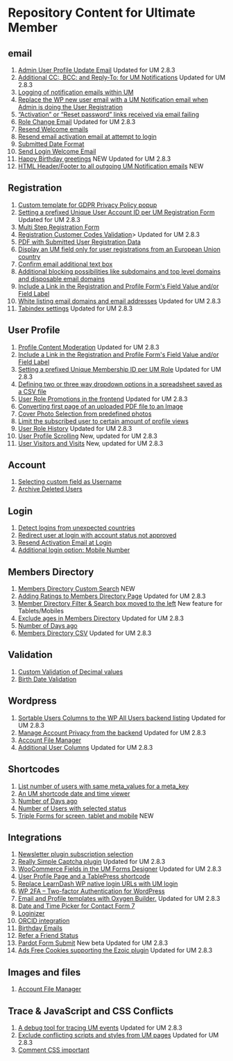 # Repository Content for Ultimate Member
## email
1. <a href="https://github.com/MissVeronica/um-admin-user-profile-update-email">Admin User Profile Update Email</a> Updated for UM 2.8.3
2. <a href="https://github.com/MissVeronica/um-additional-email-recipients">Additional CC:, BCC: and Reply-To: for UM Notifications</a> Updated for UM 2.8.3
3. <a href="https://github.com/MissVeronica/um-log-send-email">Logging of notification emails within UM</a>
4. <a href="https://github.com/MissVeronica/um-email-admin-registration">Replace the WP new user email with a UM Notification email when Admin is doing the User Registration</a>
5. <a href="https://github.com/MissVeronica/um-landing-page-for-email-links">“Activation” or “Reset password” links received via email failing</a>
6. <a href="https://github.com/MissVeronica/um-role-change-email">Role Change Email</a> Updated for UM 2.8.3
7. <a href="https://github.com/MissVeronica/um-resend-welcome-emails">Resend Welcome emails</a>
8. <a href="https://github.com/MissVeronica/um-resend-activation">Resend email activation email at attempt to login</a>
9. <a href="https://github.com/MissVeronica/um-submitted-date-format">Submitted Date Format</a>
10. <a href="https://github.com/MissVeronica/um-send-login-welcome-email">Send Login Welcome Email</a>
11. <a href="https://github.com/MissVeronica/um-happy-birthday">Happy Birthday greetings</a> NEW Updated for UM 2.8.3
12. <a href="https://github.com/MissVeronica/um-email-header-footer">HTML Header/Footer to all outgoing UM Notification emails</a> NEW

## Registration
1. <a href="https://github.com/MissVeronica/UM-GDPR-Privacy-Policy-popup">Custom template for GDPR Privacy Policy popup</a>
2. <a href="https://github.com/MissVeronica/um-unique-user-account-id">Setting a prefixed Unique User Account ID per UM Registration Form</a> Updated for UM 2.8.3
3. <a href="https://github.com/MissVeronica/um-multi-step-registration">Multi Step Registration Form</a>
4. <a href="https://github.com/MissVeronica/um-customer-codes">Registration Customer Codes Validation</a>> Updated for UM 2.8.3
5. <a href="https://github.com/MissVeronica/UM-PDF-User-Submitted-data">PDF with Submitted User Registration Data</a>
6. <a href="https://github.com/MissVeronica/UM-EU-Registrations">Display an UM field only for user registrations from an European Union country</a>
7. <a href="https://github.com/MissVeronica/UM-Confirm-email-address-at-Registration">Confirm email additional text box</a>
8. <a href="https://github.com/MissVeronica/um-black-listing-email-domains">Additional blocking possibilities like subdomains and top level domains and disposable email
domains</a>
9. <a href="https://github.com/MissVeronica/um-fields-with-links">Include a Link in the Registration and Profile Form's Field Value and/or Field Label</a>
10. <a href="https://github.com/MissVeronica/um-white-listing-email-domains">White listing email domains and email addresses</a> Updated for UM 2.8.3
11. <a href="https://github.com/MissVeronica/um-tabindex-settings">Tabindex settings</a> Updated for UM 2.8.3

## User Profile
1. <a href="https://github.com/MissVeronica/um-profile-content-moderation">Profile Content Moderation</a> Updated for UM 2.8.3
2. <a href="https://github.com/MissVeronica/um-fields-with-links">Include a Link in the Registration and Profile Form's Field Value and/or Field Label</a>
3. <a href="https://github.com/MissVeronica/um-unique-membership-id">Setting a prefixed Unique Membership ID per UM Role</a> Updated for UM 2.8.3
4. <a href="https://github.com/MissVeronica/um-three-way-dropdowns">Defining two or three way dropdown options in a spreadsheet saved as a CSV file</a>
5. <a href="https://github.com/MissVeronica/um-promote-users-role">User Role Promotions in the frontend</a> Updated for UM 2.8.3
6. <a href="https://github.com/MissVeronica/um-pdf-convert-image">Converting first page of an uploaded PDF file to an Image</a>
7. <a href="https://github.com/MissVeronica/um-cover-photo-selection">Cover Photo Selection from predefined photos</a>
8. <a href="https://github.com/MissVeronica/um-limit-custom-visit-profile">Limit the subscribed user to certain amount of profile views</a>
9. <a href="https://github.com/MissVeronica/um-user-role-history">User Role History</a> Updated for UM 2.8.3
10. <a href="https://github.com/MissVeronica/um-user-profile-scrolling">User Profile Scrolling</a> New, updated for UM 2.8.3
11. <a href="https://github.com/MissVeronica/um-visitors">User Visitors and Visits</a> New, updated for UM 2.8.3

## Account
1. <a href="https://github.com/MissVeronica/um-custom-username-field">Selecting custom field as Username</a>
2. <a href="https://github.com/MissVeronica/UM-archive-users">Archive Deleted Users</a>

## Login
1. <a href="https://github.com/MissVeronica/um-detect-login-country">Detect logins from unexpected countries</a>
2. <a href="https://github.com/MissVeronica/um-redirect-logincheck">Redirect user at login with account status not approved</a>
3. <a href="https://github.com/MissVeronica/um-resend-activation">Resend Activation Email at Login</a>
4. <a href="https://github.com/MissVeronica/UM-Mobile-Number-Login">Additional login option: Mobile Number</a>

## Members Directory
1. <a href="https://github.com/MissVeronica/um-members-directory-custom-search">Members Directory Custom Search</a> NEW
2. <a href="https://github.com/MissVeronica/um-ratings-members-directory">Adding Ratings to Members Directory Page</a> Updated for UM 2.8.3
3. <a href="https://github.com/MissVeronica/UM-Members-Directory-Left-Filter-Box">Member Directory Filter & Search box moved to the left</a> New feature for Tablets/Mobiles
4. <a href="https://github.com/MissVeronica/um-exclude-ages-directory">Exclude ages in Members Directory</a> Updated for UM 2.8.3
5. <a href="https://github.com/MissVeronica/um-number-of-days-ago">Number of Days ago</a>
6. <a href="https://github.com/MissVeronica/um-members-directory-csv">Members Directory CSV</a> Updated for UM 2.8.3

## Validation
1. <a href="https://github.com/MissVeronica/UM-Decimal-Custom-Validation">Custom Validation of Decimal values</a>
2. <a href="https://github.com/MissVeronica/um-birth-date-validation">Birth Date Validation</a>

## Wordpress
1. <a href="https://github.com/MissVeronica/um-sort-users-columns">Sortable Users Columns to the WP All Users backend listing</a> Updated for UM 2.8.3
2. <a href="https://github.com/MissVeronica/um-account-privacy-control">Manage Account Privacy from the backend</a> Updated for UM 2.8.3
3. <a href="https://github.com/MissVeronica/um-account-file-manager">Account File Manager</a>
4. <a href="https://github.com/MissVeronica/um-additional-user-columns">Additional User Columns</a> Updated for UM 2.8.3

## Shortcodes
1. <a href="https://github.com/MissVeronica/um-count-users">List number of users with same meta_values for a meta_key</a>
2. <a href="https://github.com/MissVeronica/um-shortcode-time-viewer">An UM shortcode date and time viewer</a>
3. <a href="https://github.com/MissVeronica/um-number-of-days-ago">Number of Days ago</a>
4. <a href="https://github.com/MissVeronica/um-number-of-users-shortcode">Number of Users with selected status</a>
5. <a href="https://github.com/MissVeronica/um-triple-forms">Triple Forms for screen, tablet and mobile</a> NEW

## Integrations
1. <a href="https://github.com/MissVeronica/um-newsletter-plugin-checkbox">Newsletter plugin subscription selection</a>
2. <a href="https://github.com/MissVeronica/um-really-simple-captcha">Really Simple Captcha plugin</a> Updated for UM 2.8.3
3. <a href="https://github.com/MissVeronica/um-woo-predefined-fields">WooCommerce Fields in the UM Forms Designer</a> Updated for UM 2.8.3
4. <a href="https://github.com/MissVeronica/UM-TablePress-Integration">User Profile Page and a TablePress shortcode</a>
5. <a href="https://github.com/MissVeronica/Replace-WP-URLs-with-UM-login">Replace LearnDash WP native login URLs with UM login</a>
6. <a href="https://github.com/MissVeronica/UM-Two-factor-authentication">WP 2FA – Two-factor Authentication for WordPress</a>
7. <a href="https://github.com/MissVeronica/um-oxygen-email-templates">Email and Profile templates with Oxygen Builder.</a> Updated for UM 2.8.3
8. <a href="https://github.com/MissVeronica/UM-Integration-of-Date-Time-Picker">Date and Time Picker for Contact Form 7</a>
9. <a href="https://github.com/MissVeronica/UM-Integration-of-Loginizer">Loginizer</a>
10. <a href="https://github.com/MissVeronica/um-orcid-integration">ORCID integration</a>
11. <a href="https://github.com/MissVeronica/um-birthday-emails">Birthday Emails</a>
12. <a href="https://github.com/MissVeronica/um-refer-a-friend-status">Refer a Friend Status</a>
13. <a href="https://github.com/MissVeronica/um-pardot-form-submit">Pardot Form Submit</a> New beta Updated for UM 2.8.3
14. <a href="https://github.com/MissVeronica/um-ads-free-cookies">Ads Free Cookies supporting the Ezoic plugin</a> Updated for UM 2.8.3

## Images and files
1. <a href="https://github.com/MissVeronica/um-account-file-manager">Account File Manager</a>

## Trace & JavaScript and CSS Conflicts
1. <a href="https://github.com/MissVeronica/um-events-trace-log">A debug tool for tracing UM events</a> Updated for UM 2.8.3
2. <a href="https://github.com/MissVeronica/um-conflict-remover">Exclude conflicting scripts and styles from UM pages</a> Updated for UM 2.8.3
3. <a href="https://github.com/MissVeronica/um-comment-css-important">Comment CSS important</a>

